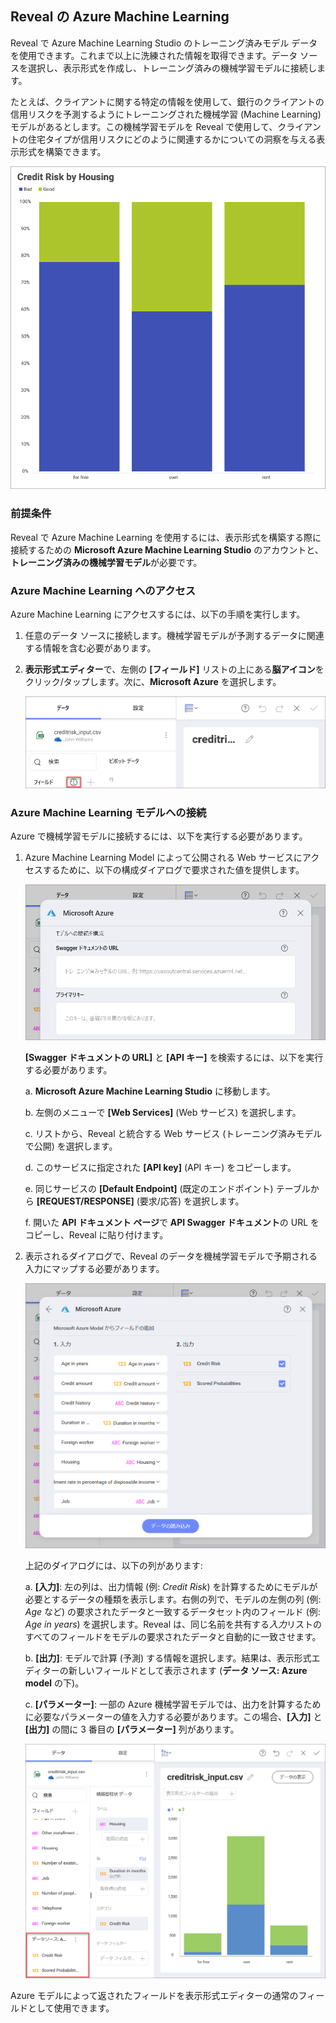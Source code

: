 ## Reveal の Azure Machine Learning

Reveal で Azure Machine Learning Studio のトレーニング済みモデル データを使用できます。これまで以上に洗練された情報を取得できます。データ ソースを選択し、表示形式を作成し、トレーニング済みの機械学習モデルに接続します。

たとえば、クライアントに関する特定の情報を使用して、銀行のクライアントの信用リスクを予測するようにトレーニングされた機械学習 (Machine Learning) モデルがあるとします。この機械学習モデルを Reveal で使用して、クライアントの住宅タイプが信用リスクにどのように関連するかについての洞察を与える表示形式を構築できます。

<img src="images/ml-credit-risk-by-housing-visualization-example.png" alt="Credit risk by Housing example" class="responsive-img"/>

### 前提条件

Reveal で Azure Machine Learning を使用するには、表示形式を構築する際に接続するための **Microsoft Azure Machine Learning Studio** のアカウントと、**トレーニング済みの機械学習モデル**が必要です。

### Azure Machine Learning へのアクセス

Azure Machine Learning にアクセスするには、以下の手順を実行します。

1.  任意のデータ ソースに接続します。機械学習モデルが予測するデータに関連する情報を含む必要があります。

2.  **表示形式エディター**で、左側の **[フィールド]** リストの上にある**脳アイコン**をクリック/タップします。次に、**Microsoft Azure** を選択します。

    <img src="images/brain-icon-azure-ml-model.png" alt="Brain icon location in the Visualization editor" class="responsive-img"/>

<a href="ml-integration/ml-model-connect"></a>
### Azure Machine Learning モデルへの接続

Azure で機械学習モデルに接続するには、以下を実行する必要があります。

1.  Azure Machine Learning Model によって公開される Web サービスにアクセスするために、以下の構成ダイアログで要求された値を提供します。

    <img src="images/microsoft-azure-configuration-requested-values.png" alt="MS Azure configuration dialog requested values" class="responsive-img"/>

    **[Swagger ドキュメントの URL]** と **[API キー]** を検索するには、以下を実行する必要があります。

    a. **Microsoft Azure Machine Learning Studio** に移動します。

    b. 左側のメニューで **[Web Services]** (Web サービス) を選択します。

    c. リストから、Reveal と統合する Web サービス (トレーニング済みモデルで公開) を選択します。

    d. このサービスに指定された **[API key]** (API キー) をコピーします。

    e. 同じサービスの **[Default Endpoint]** (既定のエンドポイント) テーブルから **[REQUEST/RESPONSE]** (要求/応答) を選択します。

    f. 開いた **API ドキュメント ページ**で **API Swagger ドキュメント**の URL をコピーし、Reveal に貼り付けます。

2.  表示されるダイアログで、Reveal のデータを機械学習モデルで予期される入力にマップする必要があります。

    <img src="images/input-output-ml-list.png" alt="Input list in ML model connection dialog" class="responsive-img"/>

    上記のダイアログには、以下の列があります:

    a. **[入力]**: 左の列は、出力情報 (例: *Credit Risk*) を計算するためにモデルが必要とするデータの種類を表示します。右側の列で、モデルの左側の列 (例: *Age* など) の要求されたデータと一致するデータセット内のフィールド (例: *Age in years*) を選択します。Reveal は、同じ名前を共有する*入力*リストのすべてのフィールドをモデルの要求されたデータと自動的に一致させます。

    b. **[出力]**: モデルで計算 (予測) する情報を選択します。結果は、表示形式エディターの新しいフィールドとして表示されます (**データ ソース: Azure model** の下)。

    c. **[パラメーター]**: 一部の Azure 機械学習モデルでは、出力を計算するために必要なパラメーターの値を入力する必要があります。この場合、**[入力]** と **[出力]** の間に 3 番目の **[パラメーター]** 列があります。

      <img src="images/loaded-data-from-azure-model.png" alt="Data output loaded from Azure model" class="responsive-img"/>

Azure モデルによって返されたフィールドを表示形式エディターの通常のフィールドとして使用できます。
